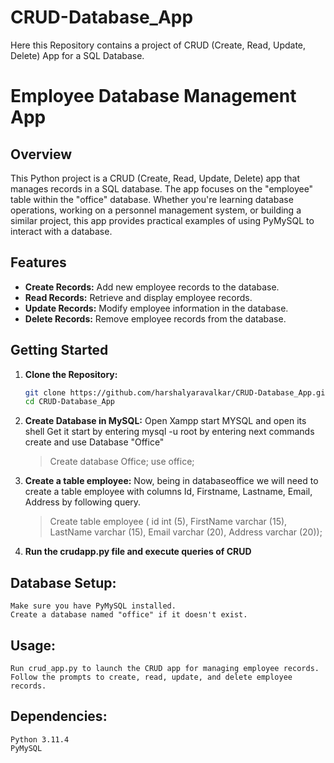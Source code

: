 # CRUD-Database_App
Here this Repository contains a project of CRUD (Create, Read, Update, Delete) App for a SQL Database.

# Employee Database Management App

## Overview

This Python project is a CRUD (Create, Read, Update, Delete) app that manages records in a SQL database. The app focuses on the "employee" table within the "office" database. Whether you're learning database operations, working on a personnel management system, or building a similar project, this app provides practical examples of using PyMySQL to interact with a database.

## Features

- **Create Records:** Add new employee records to the database.
- **Read Records:** Retrieve and display employee records.
- **Update Records:** Modify employee information in the database.
- **Delete Records:** Remove employee records from the database.

## Getting Started

1. **Clone the Repository:**
   ```bash
   git clone https://github.com/harshalyaravalkar/CRUD-Database_App.git
   cd CRUD-Database_App

2. **Create Database in MySQL:**
    Open Xampp
    start MYSQL and open its shell
    Get it start by entering mysql -u root 
    by entering next commands create and use Database "Office"
     > Create database Office;
     > use office;

3. **Create a table employee:**
    Now, being in databaseoffice we will need to create a table employee with columns Id, Firstname, Lastname, 
    Email, Address by following query.
    > Create table employee ( id int (5), FirstName varchar (15), LastName varchar (15), Email varchar (20), Address varchar (20));

4. **Run the crudapp.py file and execute queries of CRUD**

## Database Setup:

    Make sure you have PyMySQL installed.
    Create a database named "office" if it doesn't exist.

## Usage:

    Run crud_app.py to launch the CRUD app for managing employee records.
    Follow the prompts to create, read, update, and delete employee records.

## Dependencies:
    Python 3.11.4
    PyMySQL
